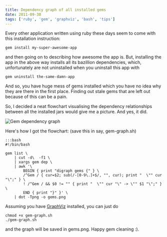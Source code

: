 ```yaml
---
title: Dependency graph of all installed gems
date: 2011-09-30
tags: ['ruby', 'gem', 'graphviz', 'bash', 'tips']
---
```



Every other application written using ruby these days seem to come with this
installation instruction:

    gem install my-super-awesome-app

and then going on to describing how awesome the app is. But, installing the app
in the above way installs all its bazillion dependencies, which, unfortunately
are not uninstalled when you uninstall this app with

    gem uninstall the-same-damn-app

And so, you have huge mess of gems installed which you have no idea why they
are there in the first place. Finding out stale gems that are left out because
of this can be a pain.

So, I decided a neat flowchart visualising the dependency relationships between
all the installed jars would give me a picture. And yes, it did.

![Gem dependency graph](http://media.tumblr.com/tumblr_lsce42kJLi1qap0nb.png)

Here's how I got the flowchart: (save this in say, gem-graph.sh)

    :::bash
    #!/bin/bash

    gem list \
        | cut -d\  -f1 \
        | xargs gem dep \
        | awk '\
            BEGIN { print "digraph gems {" } \
            /^Gem / { cur=$2; sub(/-[0-9\.]+$/, "", cur); print "  \"" cur "\";" } \
            ! /^Gem / && $0 != "" { print "  \"" cur "\" -> \"" $1 "\";" } \
            END { print "}" }' \
        | dot -Tpng -o gems.png

Assuming you have [GraphViz](http://www.graphviz.org/) installed, you can just
do

    chmod +x gem-graph.sh
    ./gem-graph.sh

and the graph will be saved in gems.png. Happy gem cleaning :).
